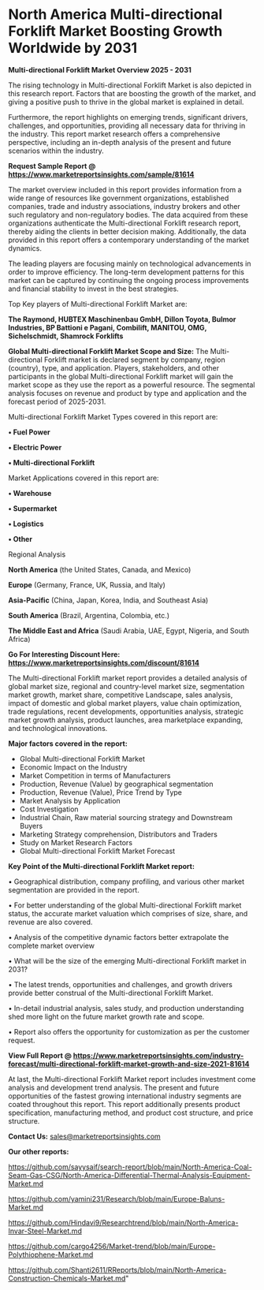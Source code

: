 # North America Multi-directional Forklift Market Boosting Growth Worldwide by 2031

<Strong> Multi-directional Forklift Market Overview 2025 - 2031</strong>

The rising technology in Multi-directional Forklift Market is also depicted in this research report. Factors that are boosting the growth of the market, and giving a positive push to thrive in the global market is explained in detail.

Furthermore, the report highlights on emerging trends, significant drivers, challenges, and opportunities, providing all necessary data for thriving in the industry. This report market research offers a comprehensive perspective, including an in-depth analysis of the present and future scenarios within the industry.

<strong>Request Sample Report @ <a href=https://www.marketreportsinsights.com/sample/81614>https://www.marketreportsinsights.com/sample/81614</a></strong>

The market overview included in this report provides information from a wide range of resources like government organizations, established companies, trade and industry associations, industry brokers and other such regulatory and non-regulatory bodies. The data acquired from these organizations authenticate the Multi-directional Forklift research report, thereby aiding the clients in better decision making. Additionally, the data provided in this report offers a contemporary understanding of the market dynamics.

The leading players are focusing mainly on technological advancements in order to improve efficiency. The long-term development patterns for this market can be captured by continuing the ongoing process improvements and financial stability to invest in the best strategies.

Top Key players of Multi-directional Forklift Market are:

<strong>The Raymond, HUBTEX Maschinenbau GmbH, Dillon Toyota, Bulmor Industries, BP Battioni e Pagani, Combilift, MANITOU, OMG, Sichelschmidt, Shamrock Forklifts</strong>

<strong><b>Global Multi-directional Forklift Market Scope and Size:</b></strong>
The Multi-directional Forklift market is declared segment by company, region (country), type, and application. Players, stakeholders, and other participants in the global Multi-directional Forklift market will gain the market scope as they use the report as a powerful resource. The segmental analysis focuses on revenue and product by type and application and the forecast period of 2025-2031.

Multi-directional Forklift Market Types covered in this report are:

<strong>• Fuel Power

• Electric Power

• Multi-directional Forklift</strong>

Market Applications covered in this report are:

<strong>• Warehouse

• Supermarket

• Logistics

• Other</strong> 

Regional Analysis

<strong>North America</strong> (the United States, Canada, and Mexico)

<strong>Europe</strong> (Germany, France, UK, Russia, and Italy)

<strong>Asia-Pacific</strong> (China, Japan, Korea, India, and Southeast Asia)

<strong>South America</strong> (Brazil, Argentina, Colombia, etc.)

<strong>The Middle East and Africa</strong> (Saudi Arabia, UAE, Egypt, Nigeria, and South Africa)

<strong>Go For Interesting Discount Here: <a href=https://www.marketreportsinsights.com/discount/81614>https://www.marketreportsinsights.com/discount/81614</a></strong>

The Multi-directional Forklift market report provides a detailed analysis of global market size, regional and country-level market size, segmentation market growth, market share, competitive Landscape, sales analysis, impact of domestic and global market players, value chain optimization, trade regulations, recent developments, opportunities analysis, strategic market growth analysis, product launches, area marketplace expanding, and technological innovations.

<strong><b>Major factors covered in the report:</b></strong>
<ul>
  <li>Global Multi-directional Forklift Market </li>
  <li>Economic Impact on the Industry</li>
  <li>Market Competition in terms of Manufacturers</li>
  <li>Production, Revenue (Value) by geographical segmentation</li>
  <li>Production, Revenue (Value), Price Trend by Type</li>
  <li>Market Analysis by Application</li>
  <li>Cost Investigation</li>
  <li>Industrial Chain, Raw material sourcing strategy and Downstream Buyers</li>
  <li>Marketing Strategy comprehension, Distributors and Traders</li>
  <li>Study on Market Research Factors</li>
  <li>Global Multi-directional Forklift Market Forecast</li>
</ul>

<strong><b>Key Point of the Multi-directional Forklift Market report:</b></strong>

• Geographical distribution, company profiling, and various other market segmentation are provided in the report.

• For better understanding of the global Multi-directional Forklift market status, the accurate market valuation which comprises of size, share, and revenue are also covered.

• Analysis of the competitive dynamic factors better extrapolate the complete market overview

• What will be the size of the emerging Multi-directional Forklift market in 2031?

• The latest trends, opportunities and challenges, and growth drivers provide better construal of the Multi-directional Forklift Market.

• In-detail industrial analysis, sales study, and production understanding shed more light on the future market growth rate and scope.

• Report also offers the opportunity for customization as per the customer request.

<strong><b>View Full Report @ <a href=https://www.marketreportsinsights.com/industry-forecast/multi-directional-forklift-market-growth-and-size-2021-81614>https://www.marketreportsinsights.com/industry-forecast/multi-directional-forklift-market-growth-and-size-2021-81614</a></b></strong>


At last, the Multi-directional Forklift Market report includes investment come analysis and development trend analysis. The present and future opportunities of the fastest growing international industry segments are coated throughout this report. This report additionally presents product specification, manufacturing method, and product cost structure, and price structure.

<strong>Contact Us:</strong>
sales@marketreportsinsights.com

<strong>Our other reports:</strong>

<a href=https://github.com/sayysaif/search-report/blob/main/North-America-Coal-Seam-Gas-CSG/North-America-Differential-Thermal-Analysis-Equipment-Market.md>https://github.com/sayysaif/search-report/blob/main/North-America-Coal-Seam-Gas-CSG/North-America-Differential-Thermal-Analysis-Equipment-Market.md</a>

<a href=https://github.com/yamini231/Research/blob/main/Europe-Baluns-Market.md>https://github.com/yamini231/Research/blob/main/Europe-Baluns-Market.md</a>

<a href=https://github.com/Hindavi9/Researchtrend/blob/main/North-America-Invar-Steel-Market.md>https://github.com/Hindavi9/Researchtrend/blob/main/North-America-Invar-Steel-Market.md</a>

<a href=https://github.com/cargo4256/Market-trend/blob/main/Europe-Polythiophene-Market.md>https://github.com/cargo4256/Market-trend/blob/main/Europe-Polythiophene-Market.md</a>

<a href=https://github.com/Shanti2611/RReports/blob/main/North-America-Construction-Chemicals-Market.md>https://github.com/Shanti2611/RReports/blob/main/North-America-Construction-Chemicals-Market.md</a>"
